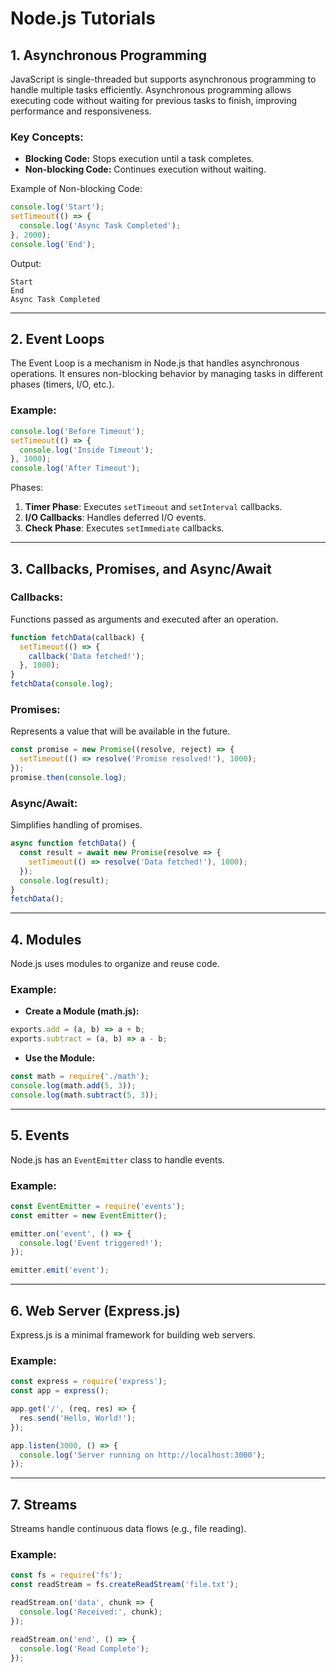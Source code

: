 # Node.js Tutorials

## 1. Asynchronous Programming

JavaScript is single-threaded but supports asynchronous programming to handle multiple tasks efficiently. Asynchronous programming allows executing code without waiting for previous tasks to finish, improving performance and responsiveness.

### Key Concepts:
- **Blocking Code:** Stops execution until a task completes.
- **Non-blocking Code:** Continues execution without waiting.

Example of Non-blocking Code:
```javascript
console.log('Start');
setTimeout(() => {
  console.log('Async Task Completed');
}, 2000);
console.log('End');
```
Output:
```
Start
End
Async Task Completed
```

---

## 2. Event Loops

The Event Loop is a mechanism in Node.js that handles asynchronous operations. It ensures non-blocking behavior by managing tasks in different phases (timers, I/O, etc.).

### Example:
```javascript
console.log('Before Timeout');
setTimeout(() => {
  console.log('Inside Timeout');
}, 1000);
console.log('After Timeout');
```
Phases:
1. **Timer Phase**: Executes `setTimeout` and `setInterval` callbacks.
2. **I/O Callbacks**: Handles deferred I/O events.
3. **Check Phase**: Executes `setImmediate` callbacks.

---

## 3. Callbacks, Promises, and Async/Await

### Callbacks:
Functions passed as arguments and executed after an operation.
```javascript
function fetchData(callback) {
  setTimeout(() => {
    callback('Data fetched!');
  }, 1000);
}
fetchData(console.log);
```

### Promises:
Represents a value that will be available in the future.
```javascript
const promise = new Promise((resolve, reject) => {
  setTimeout(() => resolve('Promise resolved!'), 1000);
});
promise.then(console.log);
```

### Async/Await:
Simplifies handling of promises.
```javascript
async function fetchData() {
  const result = await new Promise(resolve => {
    setTimeout(() => resolve('Data fetched!'), 1000);
  });
  console.log(result);
}
fetchData();
```

---

## 4. Modules

Node.js uses modules to organize and reuse code.

### Example:
- **Create a Module (math.js):**
```javascript
exports.add = (a, b) => a + b;
exports.subtract = (a, b) => a - b;
```

- **Use the Module:**
```javascript
const math = require('./math');
console.log(math.add(5, 3));
console.log(math.subtract(5, 3));
```

---

## 5. Events

Node.js has an `EventEmitter` class to handle events.

### Example:
```javascript
const EventEmitter = require('events');
const emitter = new EventEmitter();

emitter.on('event', () => {
  console.log('Event triggered!');
});

emitter.emit('event');
```

---

## 6. Web Server (Express.js)

Express.js is a minimal framework for building web servers.

### Example:
```javascript
const express = require('express');
const app = express();

app.get('/', (req, res) => {
  res.send('Hello, World!');
});

app.listen(3000, () => {
  console.log('Server running on http://localhost:3000');
});
```

---

## 7. Streams

Streams handle continuous data flows (e.g., file reading).

### Example:
```javascript
const fs = require('fs');
const readStream = fs.createReadStream('file.txt');

readStream.on('data', chunk => {
  console.log('Received:', chunk);
});

readStream.on('end', () => {
  console.log('Read Complete');
});
```

